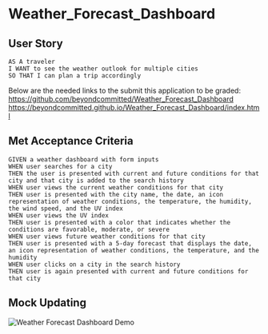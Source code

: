 # Weather_Forecast_Dashboard

## User Story
```
AS A traveler
I WANT to see the weather outlook for multiple cities
SO THAT I can plan a trip accordingly
```
Below are the needed links to the submit this application to be graded:<br>
https://github.com/beyondcommitted/Weather_Forecast_Dashboard <br>
https://beyondcommitted.github.io/Weather_Forecast_Dashboard/index.html


## Met Acceptance Criteria
```
GIVEN a weather dashboard with form inputs
WHEN user searches for a city
THEN the user is presented with current and future conditions for that city and that city is added to the search history
WHEN user views the current weather conditions for that city
THEN user is presented with the city name, the date, an icon representation of weather conditions, the temperature, the humidity, the wind speed, and the UV index
WHEN user views the UV index
THEN user is presented with a color that indicates whether the conditions are favorable, moderate, or severe
WHEN user views future weather conditions for that city
THEN user is presented with a 5-day forecast that displays the date, an icon representation of weather conditions, the temperature, and the humidity
WHEN user clicks on a city in the search history
THEN user is again presented with current and future conditions for that city
```

## Mock Updating

![Weather Forecast Dashboard Demo](Weather_Forecast_Dashboard\assets\images\Dashboard_Screenshot.png)